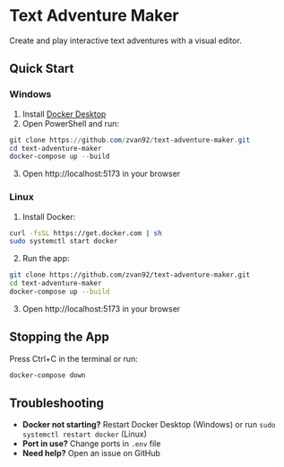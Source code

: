 # Text Adventure Maker

Create and play interactive text adventures with a visual editor.

## Quick Start

### Windows

1. Install [Docker Desktop](https://www.docker.com/products/docker-desktop/)
2. Open PowerShell and run:
```powershell
git clone https://github.com/zvan92/text-adventure-maker.git
cd text-adventure-maker
docker-compose up --build
```
3. Open http://localhost:5173 in your browser

### Linux

1. Install Docker:
```bash
curl -fsSL https://get.docker.com | sh
sudo systemctl start docker
```

2. Run the app:
```bash
git clone https://github.com/zvan92/text-adventure-maker.git
cd text-adventure-maker
docker-compose up --build
```

3. Open http://localhost:5173 in your browser

## Stopping the App

Press Ctrl+C in the terminal or run:
```bash
docker-compose down
```

## Troubleshooting

- **Docker not starting?** Restart Docker Desktop (Windows) or run `sudo systemctl restart docker` (Linux)
- **Port in use?** Change ports in `.env` file
- **Need help?** Open an issue on GitHub
